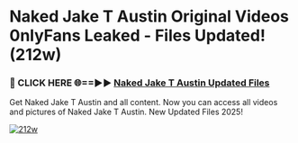 # Naked Jake T Austin Original Videos 0nlyFans Leaked - Files Updated! (212w)

<h3>🔴 CLICK HERE 🌐==►► <a href="https://tinyurl.com/up5wt9bj" rel="nofollow">Naked Jake T Austin Updated Files</a></h3>

Get Naked Jake T Austin and all content. Now you can access all videos and pictures of Naked Jake T Austin. New Updated Files 2025!

[![212w](https://i.imgur.com/ABiUzMV.gif)](https://tinyurl.com/up5wt9bj)
